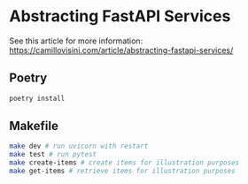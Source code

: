 # Abstracting FastAPI Services

See this article for more information: <https://camillovisini.com/article/abstracting-fastapi-services/>

## Poetry

```bash
poetry install
```

## Makefile

```bash
make dev # run uvicorn with restart
make test # run pytest
make create-items # create items for illustration purposes
make get-items # retrieve items for illustration purposes
```
